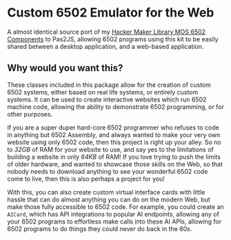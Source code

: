 # Custom 6502 Emulator for the Web

A almost identical source port of my [Hacker Maker Library MOS 6502 Components](https://github.com/kveroneau/klib/tree/main/HMLib) to Pas2JS, allowing 6502 programs using this kit to be easily shared between a desktop application, and a web-based application.

## Why would you want this?

These classes included in this package allow for the creation of custom 6502 systems, either based on real life systems, or entirely custom systems.  It can be used to create interactive websites which run 6502 machine code, allowing the ability to demonstrate 6502 programming, or for other purposes.

If you are a super duper hard-core 6502 programmer who refuses to code in anything but 6502 Assembly, and always wanted to make your very own website using only 6502 code, then this project is right up your alley.  So no to *32GB* of RAM for your website to use, and say yes to the limitations of building a website in only *64KB* of RAM!  If you love trying to push the limits of older hardware, and wanted to showcase those skills on the Web, so that nobody needs to download anything to see your wonderful 6502 code come to live, then this is also perhaps a project for you!

With this, you can also create custom virtual interface cards with little hassle that can do almost anything you can do on the modern Web, but make those fully accessible to 6502 code.  For example, you could create an `AICard`, which has API integrations to popular AI endpoints, allowing any of your 6502 programs to effortless make calls into these AI APIs, allowing for 6502 programs to do things they could never do back in the 80s.
